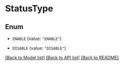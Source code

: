 # StatusType

## Enum


* `ENABLE` (value: `"ENABLE"`)

* `DISABLE` (value: `"DISABLE"`)


[[Back to Model list]](../README.md#documentation-for-models) [[Back to API list]](../README.md#documentation-for-api-endpoints) [[Back to README]](../README.md)


